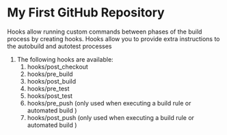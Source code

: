 # My First GitHub Repository
Hooks allow running custom commands between phases of the build process by creating hooks. Hooks allow you to provide extra instructions to the autobuild and autotest processes
1) The following hooks are available:
	1. hooks/post_checkout
	2. hooks/pre_build
	3. hooks/post_build
	4. hooks/pre_test
	5. hooks/post_test
	6. hooks/pre_push (only used when executing a build rule or automated build )
	7. hooks/post_push (only used when executing a build rule or automated build )